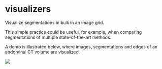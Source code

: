 # visualizers
Visualize segmentations in bulk in an image grid. 

This simple practice could be useful, for example, when comparing segmentations of multiple state-of-the-art methods.

A demo is illustrated below, where images, segmentations and edges of an abdominal CT volume are visualized.

![](https://github.com/jeff7021/visualizers/blob/main/demo/abdominal_ct.jpg)
